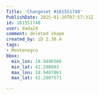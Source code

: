 ```yaml
---
Title: 'Changeset #161551748'
PublishDate: 2025-01-20T07:57:31Z
id: 161551748
user: dada24
comment: deleted shape
created_by: iD 2.30.4
tags:
- Montenegro
bbox:
  min_lon: 18.9406566
  min_lat: 42.208603
  max_lon: 18.9407861
  max_lat: 42.2087571

---
```

